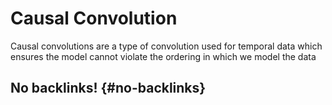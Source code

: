 # Causal Convolution


Causal convolutions are a type of convolution used for temporal data which ensures the model cannot violate the ordering in which we model the data


## No backlinks! {#no-backlinks}
